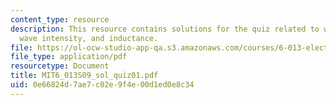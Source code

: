 ```yaml
---
content_type: resource
description: This resource contains solutions for the quiz related to wave velocity,
  wave intensity, and inductance.
file: https://ol-ocw-studio-app-qa.s3.amazonaws.com/courses/6-013-electromagnetics-and-applications-spring-2009/0e66824d7ae7c02e9f4e00d1ed0e8c34_MIT6_013S09_sol_quiz01.pdf
file_type: application/pdf
resourcetype: Document
title: MIT6_013S09_sol_quiz01.pdf
uid: 0e66824d-7ae7-c02e-9f4e-00d1ed0e8c34
---
```

